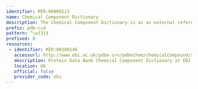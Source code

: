 ```yaml
---
identifier: MIR:00000113
name: Chemical Component Dictionary
description: The Chemical Component Dictionary is as an external reference file describing all residue and small molecule components found in Protein Data Bank entries. It contains detailed chemical descriptions for standard and modified amino acids/nucleotides, small molecule ligands, and solvent molecules. Each chemical definition includes descriptions of chemical properties such as stereochemical assignments, aromatic bond assignments, idealized coordinates, chemical descriptors (SMILES & InChI), and systematic chemical names.
prefix: pdb-ccd
pattern: ^\w{3}$
prefixed: 0
resources:
 - identifier: MIR:00100146
   accessurl: http://www.ebi.ac.uk/pdbe-srv/pdbechem/chemicalCompound/show/
   description: Protein Data Bank Chemical Component Dictionary at EBI
   location: UK
   official: false
   provider_code: ebi
---
```

